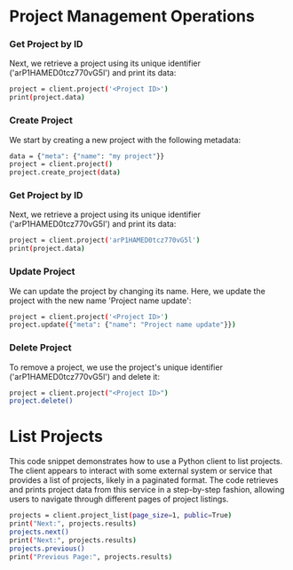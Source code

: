 # Project Management Operations


### Get Project by ID
Next, we retrieve a project using its unique identifier ('arP1HAMED0tcz770vG5l') and print its data:

```sh
project = client.project('<Project ID>')
print(project.data)
```

### Create Project
We start by creating a new project with the following metadata:

```sh
data = {"meta": {"name": "my project"}}
project = client.project()
project.create_project(data)
```

### Get Project by ID
Next, we retrieve a project using its unique identifier ('arP1HAMED0tcz770vG5l') and print its data:

```sh
project = client.project('arP1HAMED0tcz770vG5l')
print(project.data)
```

### Update Project
We can update the project by changing its name. Here, we update the project with the new name 'Project name update':

```sh
project = client.project('<Project ID>')
project.update({"meta": {"name": "Project name update"}})
```

### Delete Project
To remove a project, we use the project's unique identifier ('arP1HAMED0tcz770vG5l') and delete it:

```sh
project = client.project("<Project ID>")
project.delete()
```

# List Projects
This code snippet demonstrates how to use a Python client to list projects. The client appears to interact with some external system or service that provides a list of projects, likely in a paginated format. The code retrieves and prints project data from this service in a step-by-step fashion, allowing users to navigate through different pages of project listings.

```sh
projects = client.project_list(page_size=1, public=True)
print("Next:", projects.results)
projects.next()
print("Next:", projects.results)
projects.previous()
print("Previous Page:", projects.results)
```
